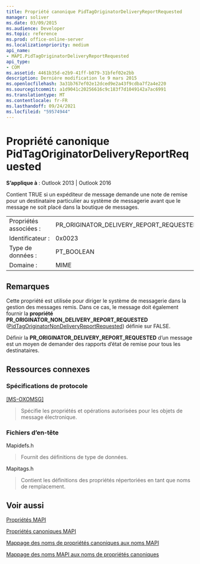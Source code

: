 ```yaml
---
title: Propriété canonique PidTagOriginatorDeliveryReportRequested
manager: soliver
ms.date: 03/09/2015
ms.audience: Developer
ms.topic: reference
ms.prod: office-online-server
ms.localizationpriority: medium
api_name:
- MAPI.PidTagOriginatorDeliveryReportRequested
api_type:
- COM
ms.assetid: 4461b35d-e2b9-41ff-b079-31bfef02e2bb
description: Dernière modification le 9 mars 2015
ms.openlocfilehash: 3a31b767ef02e12dced9e2a43f9cdba7f2a4e220
ms.sourcegitcommit: a1d9041c20256616c9c183f7d1049142a7ac6991
ms.translationtype: MT
ms.contentlocale: fr-FR
ms.lasthandoff: 09/24/2021
ms.locfileid: "59574944"
---
```

# <a name="pidtagoriginatordeliveryreportrequested-canonical-property"></a>Propriété canonique PidTagOriginatorDeliveryReportRequested

  
  
**S’applique à** : Outlook 2013 | Outlook 2016 
  
Contient TRUE si un expéditeur de message demande une note de remise pour un destinataire particulier au système de messagerie avant que le message ne soit placé dans la boutique de messages.
  
|||
|:-----|:-----|
|Propriétés associées :  <br/> |PR_ORIGINATOR_DELIVERY_REPORT_REQUESTED  <br/> |
|Identificateur :  <br/> |0x0023  <br/> |
|Type de données :  <br/> |PT_BOOLEAN  <br/> |
|Domaine :  <br/> |MIME  <br/> |
   
## <a name="remarks"></a>Remarques

Cette propriété est utilisée pour diriger le système de messagerie dans la gestion des messages remis. Dans ce cas, le message doit également fournir la **propriété PR_ORIGINATOR_NON_DELIVERY_REPORT_REQUESTED** ([PidTagOriginatorNonDeliveryReportRequested](pidtagoriginatornondeliveryreportrequested-canonical-property.md)) définie sur FALSE.
  
Définir la **PR_ORIGINATOR_DELIVERY_REPORT_REQUESTED** d’un message est un moyen de demander des rapports d’état de remise pour tous les destinataires. 
  
## <a name="related-resources"></a>Ressources connexes

### <a name="protocol-specifications"></a>Spécifications de protocole

[[MS-OXOMSG]](https://msdn.microsoft.com/library/daa9120f-f325-4afb-a738-28f91049ab3c%28Office.15%29.aspx)
  
> Spécifie les propriétés et opérations autorisées pour les objets de message électronique.
    
### <a name="header-files"></a>Fichiers d’en-tête

Mapidefs.h
  
> Fournit des définitions de type de données.
    
Mapitags.h
  
> Contient les définitions des propriétés répertoriées en tant que noms de remplacement.
    
## <a name="see-also"></a>Voir aussi



[Propriétés MAPI](mapi-properties.md)
  
[Propriétés canoniques MAPI](mapi-canonical-properties.md)
  
[Mappage des noms de propriétés canoniques aux noms MAPI](mapping-canonical-property-names-to-mapi-names.md)
  
[Mappage des noms MAPI aux noms de propriétés canoniques](mapping-mapi-names-to-canonical-property-names.md)

